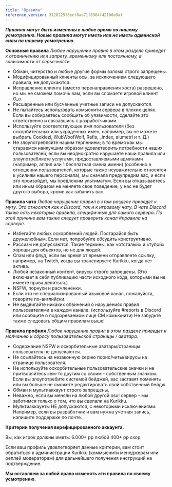 ```yaml
---
title: "Правила"
reference_version: 3128225f8eef8aa71f8904f421b0a9af
---
```


***Правила могут быть изменены в любое время по нашему усмотрению.
Новые правила могут иметь или не иметь админской силы по нашему усмотрению.***

 **Основные правила**
*Любое нарушение правил в этом разделе приведет к ограничению или запрету, временному или постоянному, в зависимости от серьезности.*

- Обман, читерство и любые другие формы взлома строго запрещены.
- Модифицированный клиенты осы, за исключением следующего правила, не допускаются.
- Исправление клиента (вместо перенаправления хоста) разрешено, но мы не сможем помочь вам, если вы сломаете игровой клиент O_o.
- Расшаренные или бусченные учетные записи не допускаются.
- Не пытайтесь использовать комьюнити сервера в плохих целях. Если вы собираетесь сообщить об уязвимости, сделайте это ответственно и связавшись с разработчиками.
- Используйте соответствующее имя пользователя (без оскорбительных или украденных имен, например, вы не можете выбрать Cookiezi, WubWoofWolf, Rafis, _index, alumetri и т. Д.)
- Не злоупотребляйте нашим терпением; в то время как мы стараемся наилучшим образом удовлетворить потребности наших пользователей, если вы неоднократно нарушаете наши правила или злоупотребляете услугами, предоставляемыми админами (например, аппил или 1 бесплатная смена имени) (особенно в отношении пользователей, которые также неуважительно относятся к усилиям нашего персонала), мы сначала предупредим вас, и если это произойдет, мы предложим ультиматум. Если вы отказываетесь или иным образом не меняете свое поведение, у нас не будет другого выбора, кроме как забанить вас.

 **Правила чата**
*Любое нарушение правил в этом разделе приведет к муту.
Это относится как к Discord, так и к игровому чату. В чате Discord также есть некоторые правила, специфичные для самого сервера. По этой причине вам также следует проверить канал #правила на сервере.*

- Избегайте любых оскорблений людей. Постарайся быть дружелюбным. Если нет, попробуйте обсудить конструктивно.
- Рассизм не допускаются. Такие термины, как «отсталый» и «тупой» хороши для объектов, но не для людей.
- Спам или флуд, если вы время от времени отправляете ссылку, например, на Twitch, когда вы транслируете Kurikku, когда нет актива.
- Любой незаконный контент, вирусы строго запрещены. (Это включает в себя публикацию части исходного кода, которыми вы не имеете права делиться.)
- NSFW, порнухи и расчленёнки.
- Если это не специализированный языковой канал, пожалуйста, говорите по-английски.
- Не выдвигайте никаких обвинений о нарушениях правил пользователями в каждом канале. (используйте #reports в Discord или сообщите о подозреваемом лице CM комьюнити)
Не забудьте также следовать общим правилам выше!

**Правила профиля**
*Любое нарушение правил в этом разделе приведет к молчанию и сбросу пользовательской страницы / аватара.*
- Содержание NSFW и оскорбительные аватары/страницы пользователя не допускаются.
- Не ссылайтесь на незаконную херню порно/читы/вирусы на странице пользователя.
- Не используйте оскорбительные пользовательские значки и не притворяйтесь кем-то другим со своим - собственным значком. Если вы злоупотребите системой бейджей, вас заставят поменять или вы больше не сможете редактировать свой собственный бейдж.
- Обман и мультиаккаунт строго запрещены.
- Неважно, если вы меняли на любой другой osu! сервер - мы заботимся только о том, что вы сделали на Kurikku.
- Мультиаккаунты НЕ допускаются, с некоторыми исключениями. Например, если вы разработчик и вам нужна учетная запись, напишите поддержке по почте.

**Критерии получения верефицированного аккаунта.**

Вы, как игрок должны иметь:
6.000+ pp
любой 400+ pp скор

Если ваш профиль удовлетворяет данные критерии, вам стоит обратиться к администрации Kurikku (коммьюнити менеджерам или реплей модераторам) для дальнейшего получения инструкций на подтверждение.

**Мы оставляем за собой право изменять эти правила по своему усмотрению.**

